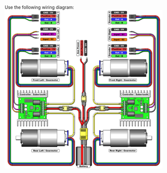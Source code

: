 
Use the following wiring diagram:
![This is an image](https://github.com/Lynxmotion/Rovers/blob/master/A4WD3/A4WD3_MECANUM_RC/ROVER-A4WD3-Wiring-Diagrams-Mecanum.png)

